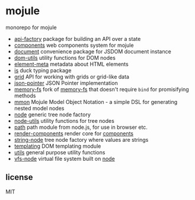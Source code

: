 # mojule

monorepo for mojule

- [api-factory](packages/api-factory) package for building an API over a state
- [components](packages/components) web components system for mojule
- [document](packages/document) convenience package for JSDOM document instance
- [dom-utils](packages/dom-utils) utility functions for DOM nodes
- [element-meta](packages/element-meta) metadata about HTML elements
- [is](packages/is) duck typing package
- [grid](packages/grid) API for working with grids or grid-like data
- [json-pointer](packages/json-pointer) JSON Pointer implementation
- [memory-fs](packages/memory-fs) fork of [memory-fs](https://github.com/webpack/memory-fs)
  that doesn't require `bind` for promisifying methods
- [mmon](packages/mmon) Mojule Model Object Notation - a simple DSL for
  generating nested model nodes
- [node](packages/node) generic tree node factory
- [node-utils](packages/node-utils) utility functions for tree nodes
- [path](packages/path) path module from node.js, for use in browser etc.
- [render-components](packages/render-components) render core
  for [components](packages/components)
- [string-node](packages/string-node) tree node factory where values are strings
- [templating](packages/templating) DOM templating module
- [utils](packages/utils) general purpose utility functions
- [vfs-node](packages/vfs-node) virtual file system built on [node](packages/node)

## license

MIT
